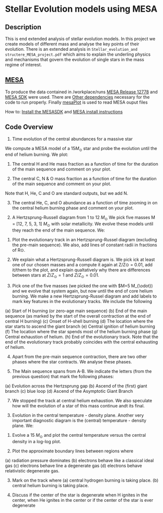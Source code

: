 # Stellar Evolution models using MESA

## Description

This is end extended analysis of stellar evolution models. In this project we create models of different mass and analyse the key points of their evolution.
There is an extended analysis in `Stellar_evolution_and structere_MESA_project.pdf` which aims to explain the underling physics and mechanisms that govern the evolution of single stars in the mass regime of interest.

## [MESA](https://docs.mesastar.org/en/release-r22.05.1/) 

To produce the data contained in /workplace/runs  [MESA Release 12778](https://zenodo.org/record/3698354#.Y1KO6vxBxH4) and [MESA SDK](http://user.astro.wisc.edu/~townsend/static.php?ref=mesasdk#Download) were used. There are [Other dependencies](http://user.astro.wisc.edu/~townsend/static.php?ref=mesasdk#Linux_.01Intel.01)  necessary for the code to run properly. Finally [mesaPlot](https://github.com/rjfarmer/mesaplot) is used to read MESA ouput files  

How to: [Install the MESASDK](http://www.astro.wisc.edu/~townsend/static.php?ref=mesasdk#Installation) and [MESA install instructions](http://mesa.sourceforge.net/prereqs.html#set-your-environment-variables)



## Code Overview

1) Time evolution of the central abundances for a massive star

We compute a MESA model of a $15 M_{\odot}$ star and probe the evolution until the end of helium burning. We plot:

1. The central H and He mass fraction as a function of time for the duration of the main sequence and comment on your plot.

2. The central C, N & O mass fraction as a function of time for the duration of the main sequence and comment on your plot.

Note that H, He, C and O are standard outputs, but we add N.

3. The central He, C, and O abundance as a function of time zooming in on the central helium burning phase and comment on your plot.


2) A Hertzsprung-Russell diagram from 1 to 12 $M_{\odot}$ We pick five masses M = [12, 7, 5, 3, 1] $M_{\odot}$ with solar metallicity. We evolve these models until they reach the end of the main sequence.
We:

1. Plot the evolutionary track in an Hertzsprung-Russel diagram (excluding the pre-main sequence). We also, add lines of constant radii in fractions of R⊙.

2. We explain what a Hertzsprung-Russell diagram is. We pick ick at least one of our chosen masses and a compute it again at Z/Z⊙ = 0.01, add it/them to the plot, and 
explain qualtatively why there are differences between stars at $Z/Z_{\odot} = 1$ and $Z/Z_{\odot} = 0.01$.

3. Pick one of the five masses (we picked the one with $M=5 M_{\odot}) and we evolve that system again, but now until the end of core helium burning. We make a new Hertzsprung-Russel diagram and add labels to mark key features in the evolutionary tracks. We include the following

(a) Start of H burning (or zero-age main sequence)
(b) End of the main sequence (as marked by the start of the overall contraction at the end of central H burning)
(c) Onset of H-shell burning
(d) The location where the star starts to ascend the giant branch
(e) Central ignition of helium burning
(f) The location where the star spends most of the helium burning phase
(g) Central exhaustion of helium.
(h) End of the evolutionary track. Note that the end of the evolutionary track probably coincides
with the central exhausting of helium.

4. Apart from the pre-main sequence contraction, there are two other phases where the star contracts. We analyse these phases.

5. The Main sequence spans from A-B. We indicate the letters (from the previous question) that mark the following phases:

(a) Evolution across the Hertzsprung gap
(b) Ascend of the (first) giant branch
(c) blue loop
(d) Ascend of the Asymptotic Giant Branch

7. We stopped the track at central helium exhaustion. We also speculate how will the evolution of a star of this mass
continue andt its final.


3) Evolution in the central temperature - density plane. Another very important diagnostic diagram is the (central) temperature - density plane.
We:

1. Evolve a 15 $M_{\odot}$ and plot the central temperature versus the central density in a log-log plot.

2. Plot the approximate boundary lines between regions where

(a) radiation pressure dominates
(b) electrons behave like a classical ideal gas
(c) electrons behave line a degenerate gas
(d) electrons behave relativistic degenerate gas.

3. Mark on the track where (a) central hydrogen burning is taking place. (b) central helium burning
is taking place. 

4. Discuss if the center of the star is degenerate when H ignites in the center, when He ignites in the center or if the center of the star is ever degenerate
